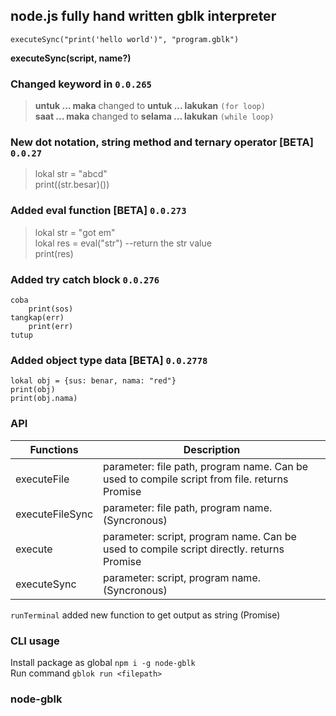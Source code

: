 ## node.js fully hand written gblk interpreter  

```gblk
executeSync("print('hello world')", "program.gblk")
```  
**executeSync(script, name?)**  

### Changed keyword in `0.0.265`  
> **untuk ... maka** changed to **untuk ... lakukan**  `(for loop)`  
> **saat ... maka** changed to **selama ... lakukan**  `(while loop)`  

### New dot notation, string method and ternary operator \[BETA\] `0.0.27`  
> lokal str = "abcd"  
> print((str.besar)())  

### Added eval function \[BETA\] `0.0.273`  
> lokal str = "got em"  
> lokal res = eval("str") --return the str   value  
> print(res)  

### Added try catch block `0.0.276`  
```gblk
coba
    print(sos)
tangkap(err)
    print(err)
tutup
```  

### Added object type data \[BETA\] `0.0.2778`  
```gblk
lokal obj = {sus: benar, nama: "red"}
print(obj)
print(obj.nama)
```  

### API  
| Functions      | Description |
| ----------- | ----------- |
| executeFile      | parameter: file path, program name. Can be used to compile script from file. returns Promise       |
| executeFileSync   | parameter: file path, program name. (Syncronous)       |
| execute   | parameter: script, program name. Can be used to compile script directly. returns Promise        |
| executeSync   | parameter: script, program name. (Syncronous)        |  

`runTerminal` added new function to get output as string (Promise)  

### CLI usage  
Install package as global `npm i -g node-gblk`  
Run command `gblok run <filepath>`  

### node-gblk  

